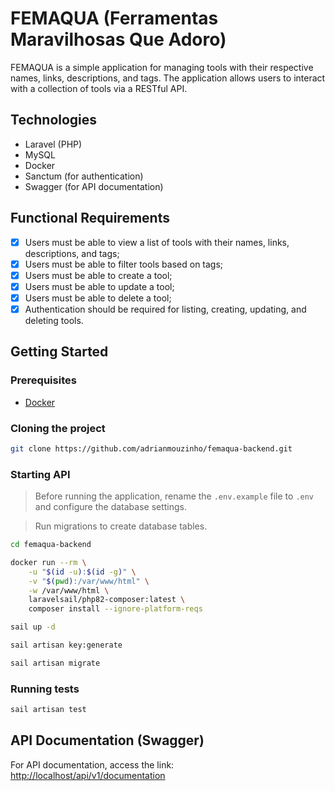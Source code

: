 # FEMAQUA (Ferramentas Maravilhosas Que Adoro)

FEMAQUA is a simple application for managing tools with their respective names, links, descriptions, and tags. The application allows users to interact with a collection of tools via a RESTful API.

## Technologies

- Laravel (PHP)
- MySQL
- Docker
- Sanctum (for authentication)
- Swagger (for API documentation)

## Functional Requirements

- [x] Users must be able to view a list of tools with their names, links, descriptions, and tags;
- [x] Users must be able to filter tools based on tags;
- [x] Users must be able to create a tool;
- [x] Users must be able to update a tool;
- [x] Users must be able to delete a tool;
- [x] Authentication should be required for listing, creating, updating, and deleting tools.

## Getting Started

### Prerequisites

- [Docker](https://www.docker.com/)

### Cloning the project

```bash
git clone https://github.com/adrianmouzinho/femaqua-backend.git
```

### Starting API

> Before running the application, rename the `.env.example` file to `.env` and configure the database settings.

> Run migrations to create database tables.

```sh
cd femaqua-backend

docker run --rm \
    -u "$(id -u):$(id -g)" \
    -v "$(pwd):/var/www/html" \
    -w /var/www/html \
    laravelsail/php82-composer:latest \
    composer install --ignore-platform-reqs   

sail up -d

sail artisan key:generate

sail artisan migrate
```

### Running tests

```bash
sail artisan test
```

## API Documentation (Swagger)

For API documentation, access the link: [http://localhost/api/v1/documentation](http://localhost/api/v1/documentation)
